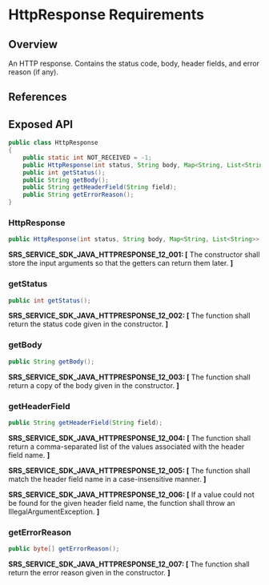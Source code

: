 # HttpResponse Requirements

## Overview

An HTTP response. Contains the status code, body, header fields, and error reason (if any).

## References

## Exposed API

```java
public class HttpResponse
{
    public static int NOT_RECEIVED = -1;
    public HttpResponse(int status, String body, Map<String, List<String>> headerFields, String errorReason);
    public int getStatus();
    public String getBody();
    public String getHeaderField(String field);
    public String getErrorReason();
}
```

### HttpResponse

```java
public HttpResponse(int status, String body, Map<String, List<String>> headerFields, String errorReason);
```
**SRS_SERVICE_SDK_JAVA_HTTPRESPONSE_12_001: [** The constructor shall store the input arguments so that the getters can return them later. **]**

### getStatus

```java
public int getStatus();
```
**SRS_SERVICE_SDK_JAVA_HTTPRESPONSE_12_002: [** The function shall return the status code given in the constructor. **]**

### getBody

```java
public String getBody();
```
**SRS_SERVICE_SDK_JAVA_HTTPRESPONSE_12_003: [** The function shall return a copy of the body given in the constructor. **]**

### getHeaderField

```java
public String getHeaderField(String field);
```
**SRS_SERVICE_SDK_JAVA_HTTPRESPONSE_12_004: [** The function shall return a comma-separated list of the values associated with the header field name. **]**

**SRS_SERVICE_SDK_JAVA_HTTPRESPONSE_12_005: [** The function shall match the header field name in a case-insensitive manner. **]**

**SRS_SERVICE_SDK_JAVA_HTTPRESPONSE_12_006: [** If a value could not be found for the given header field name, the function shall throw an IllegalArgumentException. **]**

### getErrorReason

```java
public byte[] getErrorReason();
```
**SRS_SERVICE_SDK_JAVA_HTTPRESPONSE_12_007: [** The function shall return the error reason given in the constructor. **]**

